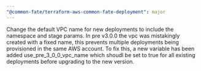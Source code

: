```yaml
---
"@common-fate/terraform-aws-common-fate-deployment": major
---
```


Change the default VPC name for new deployments to include the namespace and stage params. In pre v3.0.0 the vpc was mistakingly created with a fixed name, this prevents multiple deployments being provisioned in the same AWS account. To fix this, a new variable has been added use_pre_3_0_0_vpc_name which shoudl be set to true for all existing deployments before upgrading to the new version.
